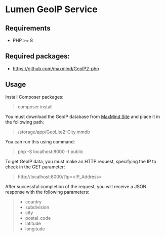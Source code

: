 # Lumen GeoIP Service

## Requirements
- PHP >= 8

## Required packages:
- https://github.com/maxmind/GeoIP2-php

## Usage
Install Composer packages:
> composer install

You must download the GeoIP database from [MaxMind Site](https://www.maxmind.com/) and place it in the following path:
> /storage/app/GeoLite2-City.mmdb

You can run this using command:
> php -S localhost:8000 -t public

To get GeoIP data, you must make an HTTP request, specifying the IP to check in the GET parameter:
>  http://localhost:8000/?ip=<IP_Address>

After successful completion of the request, you will receive a JSON response with the following parameters:
> - country
> - subdivision
> - city
> - postal_code  
> - latitude
> - longitude
